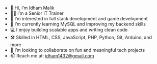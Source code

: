 - 👋 Hi, I’m Idham Malik  
- 👨‍🏫 I’m a Senior IT Trainer
- 👀 I’m interested in full stack development and game development  
- 🌱 I’m currently learning MySQL and improving my backend skills  
- 💻 I enjoy building scalable apps and writing clean code  
- 🛠 Skilled in HTML, CSS, JavaScript, PHP, Python, Git, Arduino, and more  
- 💞️ I’m looking to collaborate on fun and meaningful tech projects  
- 📫 Reach me at: idham1432@gmail.com
